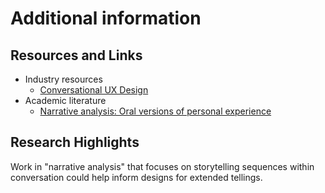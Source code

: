 # Additional information

## Resources and Links <a href="#h.t23f6ncuijwz" id="h.t23f6ncuijwz"></a>

* Industry resources
  * [Conversational UX Design](https://www.google.com/books/edition/Conversational\_UX\_Design/sxidDwAAQBAJ)
* Academic literature
  * [Narrative analysis: Oral versions of personal experience](https://psycnet.apa.org/record/1997-39195-001)

## Research Highlights

Work in "narrative analysis" that focuses on storytelling sequences within conversation could help inform designs for extended tellings.
